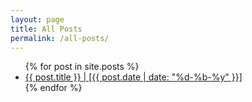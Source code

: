 ```yaml
---
layout: page
title: All Posts
permalink: /all-posts/
---
```


<ul>
	{% for post in site.posts %}
		<li><a href="{{ post.url | prepend: site.baseurl }}">{{ post.title }} | [{{ post.date | date: "%d-%b-%y" }}]</a></li>
	{% endfor %}
</ul>
<br /><br />